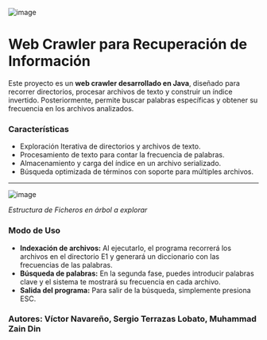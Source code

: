 ![image](https://github.com/user-attachments/assets/160c3b8a-4a2c-40eb-afbe-1d38731d00f1)


# Web Crawler para Recuperación de Información
Este proyecto es un **web crawler desarrollado en Java**, diseñado para recorrer directorios, procesar archivos de texto y construir un índice invertido. Posteriormente, permite buscar palabras específicas y obtener su frecuencia en los archivos analizados.

### Características
- Exploración Iterativa de directorios y archivos de texto.
- Procesamiento de texto para contar la frecuencia de palabras.
- Almacenamiento y carga del índice en un archivo serializado.
- Búsqueda optimizada de términos con soporte para múltiples archivos.

---

![image](https://github.com/user-attachments/assets/a40f1efd-1f91-41f1-9a97-c7ae290d830e)

*Estructura de Ficheros en árbol a explorar*

### Modo de Uso
- **Indexación de archivos:** Al ejecutarlo, el programa recorrerá los archivos en el directorio E1 y generará un diccionario con las frecuencias de las palabras.
- **Búsqueda de palabras:** En la segunda fase, puedes introducir palabras clave y el sistema te mostrará su frecuencia en cada archivo.
- **Salida del programa:** Para salir de la búsqueda, simplemente presiona ESC.

### Autores: Víctor Navareño, Sergio Terrazas Lobato, Muhammad Zain Din
